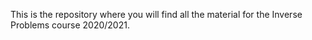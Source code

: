 This is the repository where you will find all the material for the Inverse Problems course 2020/2021.